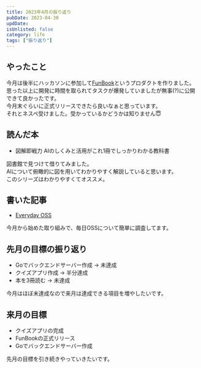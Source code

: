 ```yaml
---
title: 2023年4月の振り返り
pubDate: 2023-04-30
updDate: 
isUnlisted: false
category: life
tags: ["振り返り"]
---
```


## やったこと

今月は後半にハッカソンに参加して[FunBook](https://funbook.pages.dev)というプロダクトを作りました。  
思った以上に開発に時間を取られてタスクが爆発していましたが無事(?)に公開できて良かったです。  
今月末ぐらいに正式リリースできたら良いなぁと思っています。  
それとネスペ受けました。受かっているかどうかは知りません😇  

## 読んだ本

- 図解即戦力 AIのしくみと活用がこれ1冊でしっかりわかる教科書

図書館で見つけて借りてみました。  
AIについて俯瞰的に図を用いてわかりやすく解説していると思います。  
このシリーズはわかりやすくてオススメ。  

## 書いた記事

- [Everyday OSS](https://yashikota.com/blog/oss)

今月から始めた取り組みで、毎日OSSについて簡単に調査してます。  

## 先月の目標の振り返り

- Goでバックエンドサーバー作成
  → 未達成
- クイズアプリ作成
  → 半分達成
- 本を3冊読む
  → 未達成

今月はほぼ未達成なので来月は達成できる項目を増やしたいです。  

## 来月の目標

- クイズアプリの完成
- FunBookの正式リリース
- Goでバックエンドサーバー作成

先月の目標を引き続きやっていきたいです。  
